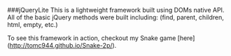 ###jQueryLite
This is a lightweight framework built using DOMs native API. All of the basic jQuery methods were built including: (find, parent, children, html, empty, etc.)

To see this framework in action, checkout my Snake game [here] (http://tomc944.github.io/Snake-2p/).

